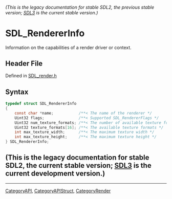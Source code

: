 ###### (This is the legacy documentation for stable SDL2, the previous stable version; [SDL3](https://wiki.libsdl.org/SDL3/) is the current stable version.)
# SDL_RendererInfo

Information on the capabilities of a render driver or context.

## Header File

Defined in [SDL_render.h](https://github.com/libsdl-org/SDL/blob/SDL2/include/SDL_render.h)

## Syntax

```c
typedef struct SDL_RendererInfo
{
    const char *name;           /**< The name of the renderer */
    Uint32 flags;               /**< Supported SDL_RendererFlags */
    Uint32 num_texture_formats; /**< The number of available texture formats */
    Uint32 texture_formats[16]; /**< The available texture formats */
    int max_texture_width;      /**< The maximum texture width */
    int max_texture_height;     /**< The maximum texture height */
} SDL_RendererInfo;
```

## (This is the legacy documentation for stable SDL2, the current stable version; [SDL3](https://wiki.libsdl.org/SDL3/) is the current development version.)



----
[CategoryAPI](CategoryAPI), [CategoryAPIStruct](CategoryAPIStruct), [CategoryRender](CategoryRender)


